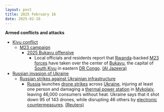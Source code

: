 ```yaml
---
layout: post
title: 2025 February 16
date: 2025-02-16
---
```



**Armed conflicts and attacks**

* [Kivu conflict](https://en.wikipedia.org/wiki/Kivu_conflict "Kivu conflict")
  + [M23 campaign](https://en.wikipedia.org/wiki/M23_campaign_%282022%E2%80%93present%29 "M23 campaign (2022–present)")
    - [2025 Bukavu offensive](https://en.wikipedia.org/wiki/2025_Bukavu_offensive "2025 Bukavu offensive")
      * Local officials and residents report that [Rwanda](https://en.wikipedia.org/wiki/Rwanda "Rwanda")-backed [M23 forces](https://en.wikipedia.org/wiki/March_23_Movement "March 23 Movement") have taken over the center of [Bukavu](https://en.wikipedia.org/wiki/Bukavu "Bukavu"), the capital of [South Kivu](https://en.wikipedia.org/wiki/South_Kivu "South Kivu") in eastern [DR Congo](https://en.wikipedia.org/wiki/Democratic_Republic_of_the_Congo "Democratic Republic of the Congo"). [(Al Jazeera)](https://www.aljazeera.com/news/2025/2/16/dr-congos-m23-rebels-enter-centre-of-strategic-city-bukavu-report)
* [Russian invasion of Ukraine](https://en.wikipedia.org/wiki/Russian_invasion_of_Ukraine "Russian invasion of Ukraine")
  + [Russian strikes against Ukrainian infrastructure](https://en.wikipedia.org/wiki/Russian_strikes_against_Ukrainian_infrastructure_%282022%E2%80%93present%29 "Russian strikes against Ukrainian infrastructure (2022–present)")
    - [Russia](https://en.wikipedia.org/wiki/Russia "Russia") launches [drone strikes](https://en.wikipedia.org/wiki/Drone_strike "Drone strike") across [Ukraine](https://en.wikipedia.org/wiki/Ukraine "Ukraine"), injuring at least one person and damaging a [thermal power station](https://en.wikipedia.org/wiki/Thermal_power_station "Thermal power station") in [Mykolaiv](https://en.wikipedia.org/wiki/Mykolaiv "Mykolaiv"), leaving 46,000 consumers without heat. Ukraine says that it shot down 95 of 143 drones, while disrupting 46 others by [electronic countermeasures](https://en.wikipedia.org/wiki/Electronic_countermeasure "Electronic countermeasure"). [(Reuters)](https://www.reuters.com/world/europe/russian-overnight-attacks-injure-one-damage-infrastructure-houses-ukraine-2025-02-16/)
